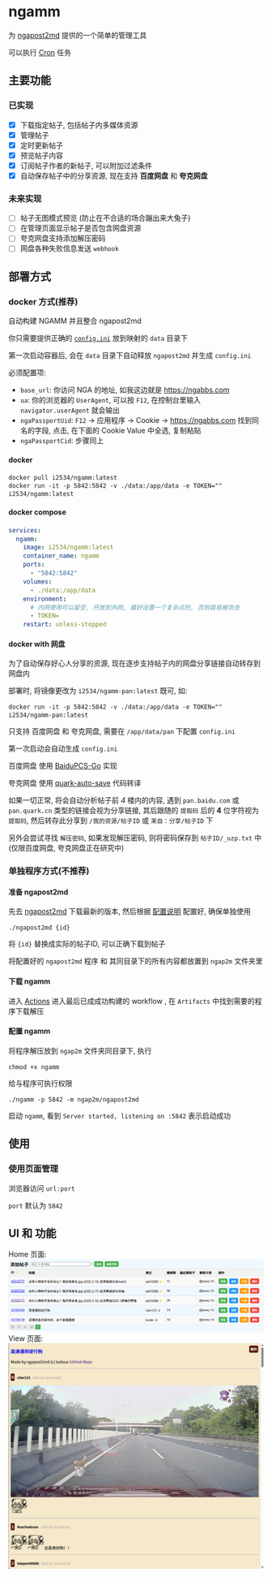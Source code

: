 # ngamm
为 [ngapost2md](https://github.com/ludoux/ngapost2md) 提供的一个简单的管理工具

可以执行 [Cron](https://godoc.org/github.com/robfig/cron) 任务

## 主要功能
### 已实现
- [x] 下载指定帖子, 包括帖子内多媒体资源
- [x] 管理帖子
- [x] 定时更新帖子
- [x] 预览帖子内容
- [x] 订阅帖子作者的新帖子, 可以附加过滤条件
- [x] 自动保存帖子中的分享资源, 现在支持 **百度网盘** 和 **夸克网盘**
### 未来实现
- [ ] 帖子无图模式预览 (防止在不合适的场合蹦出来大兔子)
- [ ] 在管理页面显示帖子是否包含网盘资源
- [ ] 夸克网盘支持添加解压密码
- [ ] 网盘各种失败信息发送 `webhook`

## 部署方式
### docker 方式(推荐)

自动构建 NGAMM 并且整合 ngapost2md

你只需要提供正确的 [`config.ini`](https://github.com/ludoux/ngapost2md) 放到映射的 `data` 目录下

第一次启动容器后, 会在 `data` 目录下自动释放 `ngapost2md` 并生成 `config.ini`

必须配置项:
* `base_url`: 你访问 NGA 的地址, 如我这边就是 https://ngabbs.com
* `ua`: 你的浏览器的 `UserAgent`, 可以按 `F12`, 在控制台里输入 `navigator.userAgent` 就会输出
* `ngaPassportUid`: `F12` -> 应用程序 -> Cookie -> https://ngabbs.com
找到同名的字段, 点击, 在下面的 Cookie Value 中全选, 复制粘贴
* `ngaPassportCid`: 步骤同上

#### docker

```shell
docker pull i2534/ngamm:latest
docker run -it -p 5842:5842 -v ./data:/app/data -e TOKEN="" i2534/ngamm:latest
```

#### docker compose
```yaml
services:
  ngamm:
    image: i2534/ngamm:latest
    container_name: ngamm
    ports:
      - "5842:5842"
    volumes:
      - ./data:/app/data
    environment:
      # 内网使用可以留空, 开放到外网, 最好设置一个复杂点的, 否则容易被攻击
      - TOKEN=
    restart: unless-stopped
```

#### docker with 网盘
为了自动保存好心人分享的资源, 现在逐步支持帖子内的网盘分享链接自动转存到网盘内

部署时, 将镜像更改为 `i2534/ngamm-pan:latest` 既可, 如: 
```shell
docker run -it -p 5842:5842 -v ./data:/app/data -e TOKEN="" i2534/ngamm-pan:latest
```

只支持 百度网盘 和 夸克网盘, 需要在 `/app/data/pan` 下配置 `config.ini`

第一次启动会自动生成 `config.ini`

百度网盘 使用 [BaiduPCS-Go](https://github.com/qjfoidnh/BaiduPCS-Go) 实现

夸克网盘 使用 [quark-auto-save](https://github.com/Cp0204/quark-auto-save/blob/main/quark_auto_save.py) 代码转译

如果一切正常, 将会自动分析帖子前 *4* 楼内的内容, 遇到 `pan.baidu.com` 或 `pan.quark.cn` 类型的链接会视为分享链接, 其后跟随的 `提取码` 后的 **4** 位字符视为 `提取码`, 然后转存此分享到 `/我的资源/帖子ID` 或 `来自：分享/帖子ID` 下

另外会尝试寻找 `解压密码`, 如果发现解压密码, 则将密码保存到 `帖子ID/_uzp.txt` 中 (仅限百度网盘, 夸克网盘正在研究中)

### 单独程序方式(不推荐)
#### 准备 ngapost2md

先去 [ngapost2md](https://github.com/ludoux/ngapost2md) 下载最新的版本, 然后根据 [配置说明](https://github.com/ludoux/ngapost2md) 配置好, 确保单独使用 
```
./ngapost2md {id}
```
将 `{id}` 替换成实际的帖子ID, 可以正确下载到帖子

将配置好的 `ngapost2md` 程序 和 其同目录下的所有内容都放置到 `ngap2m` 文件夹里

#### 下载 ngamm

进入 [Actions](https://github.com/i2534/ngamm/actions/workflows/build.yml)
进入最后已成成功构建的 workflow , 在 `Artifacts` 中找到需要的程序下载解压

#### 配置 ngamm

将程序解压放到 `ngap2m` 文件夹同目录下, 执行
```
chmod +x ngamm
```
给与程序可执行权限

```
./ngamm -p 5842 -m ngap2m/ngapost2md
```
启动 `ngamm`, 看到 `Server started, listening on :5842` 表示启动成功

## 使用

### 使用页面管理

浏览器访问 `url:port`

`port` 默认为 `5842`

## UI 和 功能
Home 页面:
![Home 截图](./assets/ui_home.png)
View 页面:
![View 截图](./assets/ui_view.png)